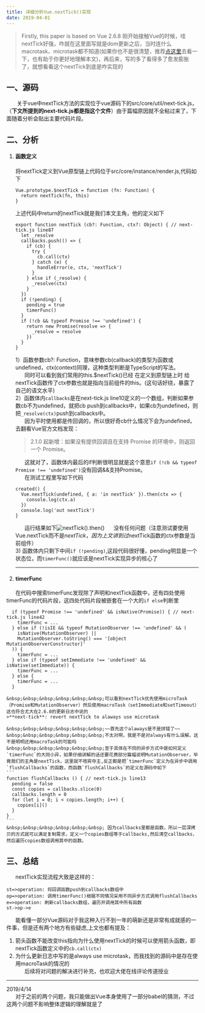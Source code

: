 ```yaml
---
title: 详细分析Vue.nextTick()实现
date: 2019-04-01
---
```

>Firstly, this paper is based on Vue 2.6.8
>刚开始接触Vue的时候，哇nextTick好强，咋就在这里面写就是dom更新之后，当时连什么macrotask、microtask都不知道(如果你也不是很清楚，推荐[点这里][1]去看一下，也有助于你更好地理解本文)，再后来，写的多了看得多了愈发膨胀了，就想看看这个nextTick到底是咋实现的

## 一、源码 ##
&nbsp;&nbsp;&nbsp;&nbsp;&nbsp;&nbsp;&nbsp;关于vue中nextTick方法的实现位于vue源码下的src/core/util/next-tick.js，（**下文所提到的next-tick.js都是指这个文件**）由于篇幅原因就不全粘过来了，下面随着分析会贴出主要代码片段。
## 二、分析 ##

 1. #### 函数定义 ####
    将nextTick定义到Vue原型链上代码位于src/core/instance/render.js,代码如下
    ```
    Vue.prototype.$nextTick = function (fn: Function) {
      return nextTick(fn, this)
    }
    ```
    上述代码中return的nextTick就是我们本文主角，他的定义如下
    ```
    export function nextTick (cb?: Function, ctx?: Object) { // next-tick.js line87
      let _resolve
      callbacks.push(() => {
        if (cb) {
          try {
            cb.call(ctx)
          } catch (e) {
            handleError(e, ctx, 'nextTick')
          }
        } else if (_resolve) {
          _resolve(ctx)
        }
      })
      if (!pending) {
        pending = true
        timerFunc()
      }
      if (!cb && typeof Promise !== 'undefined') {
        return new Promise(resolve => {
          _resolve = resolve
        })
      }
    }
    ```
    1）函数参数cb?: Function，意味参数cb(callback)的类型为函数或undefined，ctx(context)同理，这种类型判断是TypeScript的写法。  
    &nbsp;&nbsp;&nbsp;&nbsp;&nbsp;&nbsp;同时可以看到我们常用的this.$nextTick()已经 在定义到原型链上时 给nextTick函数传了ctx参数也就是指向当前组件的this。(这句话好绕，暴露了自己的语文水平)  
    2）函数体内`callbacks`是在next-tick.js line10定义的一个数组，判断如果参数cb不为undefined，就把cb push到callbacks中，如果cb为undefined，则把`_resolve(ctx)`push到callbacks中。  
    &nbsp;&nbsp;&nbsp;&nbsp;&nbsp;&nbsp;因为平时使用都是传回调的，所以很好奇cb什么情况下会为undefined，去翻看Vue官方文档发现：  
    >2.1.0 起新增：如果没有提供回调且在支持 Promise 的环境中，则返回一个 Promise。  

    &nbsp;&nbsp;&nbsp;&nbsp;&nbsp;&nbsp;这就对了，函数体内最后的if判断很明显就是这个意思`if (!cb && typeof Promise !== 'undefined')`没有回调&&支持Promise。  
    &nbsp;&nbsp;&nbsp;&nbsp;&nbsp;&nbsp;在测试工程里写如下代码  
    ```
    created() {
      Vue.nextTick(undefined, { a: 'in nextTick' }).then(ctx => {
        console.log(ctx.a)
      })
      console.log('out nextTick')
    }
    ```
    &nbsp;&nbsp;&nbsp;&nbsp;&nbsp;&nbsp;运行结果如下![nextTick().then()][2]&nbsp;&nbsp;&nbsp;&nbsp;&nbsp;&nbsp;没有任何问题（注意测试要使用Vue.nextTick而不是$nextTick，因为上文讲到过$nextTick函数的ctx参数是当前组件）  
    3) 函数体内只剩下中间`if (!pending)`,这段代码很好懂，pending明显是一个状态位，而`timerFunc()`就应该是nextTick实现异步的核心了
    <hr>
      
      

 2. #### timerFunc ####
  &nbsp;&nbsp;&nbsp;&nbsp;&nbsp;&nbsp;在代码中搜索timerFunc发现除了声明和nextTick函数中，还有四处使用timerFunc的代码片段，这四处代码片段被嵌套在一个大的`if else`判断里  
  ```
    if (typeof Promise !== 'undefined' && isNative(Promise)) { // next-tick.js line42
      timerFunc = ...
    } else if (!isIE && typeof MutationObserver !== 'undefined' && (
      isNative(MutationObserver) ||
      MutationObserver.toString() === '[object MutationObserverConstructor]'
    )) {
      timerFunc = ...
    } else if (typeof setImmediate !== 'undefined' && isNative(setImmediate)) {
      timerFunc = ...
    } else {
      timerFunc = ...
    }
  ```
    &nbsp;&nbsp;&nbsp;&nbsp;&nbsp;&nbsp;可以看到nextTick优先使用microTask（Promise和MutationObserver）然后使用macroTask（setImmediate和setTimeout）这也符合尤大在2.6.0的更新日志中说的  
    >**next-tick**: revert nextTick to alaways use microtask 
    
    &nbsp;&nbsp;&nbsp;&nbsp;&nbsp;&nbsp;~~首先这个alaways是不是拼错了~~  
    &nbsp;&nbsp;&nbsp;&nbsp;&nbsp;&nbsp;不太对啊，我是不是对always有什么误解，这不是明明还用macroTask的可能吗  
    &nbsp;&nbsp;&nbsp;&nbsp;&nbsp;&nbsp;至于具体在不同的异步方式中是如何定义`timerFunc`的大同小异，如果仔细讲解的话还要花费部分篇幅说明MutationObserver，毕竟我们的主角是nextTick，这里就不喧宾夺主,反正都是把`timerFunc`定义为在异步中调用`flushCallbacks`的函数，而函数`flushCallbacks`的定义在源码中如下  
    ```
    function flushCallbacks () { // next-tick.js line13
      pending = false
      const copies = callbacks.slice(0)
      callbacks.length = 0
      for (let i = 0; i < copies.length; i++) {
        copies[i]()
      }
    }
    ```
    &nbsp;&nbsp;&nbsp;&nbsp;&nbsp;&nbsp; 因为callbacks里都是函数，所以一层深拷贝的方式就可以满足复制需求，定义一个copies数组等于callbacks,然后清空callbacks，然后遍历copies数组调用其中的函数。  
## 三、总结 ##
&nbsp;&nbsp;&nbsp;&nbsp;&nbsp;&nbsp;nextTick实现流程大致是这样的：
```flow
st=>operation: 将回调函数push到callbacks数组中
op=>operation: 调用timerFunc()根据不同情况采用不同异步方式调用flushCallbacks
e=>operation: 刷新callbacks数组，遍历并调用其中所有函数
st->op->e
```

&nbsp;&nbsp;&nbsp;&nbsp;&nbsp;&nbsp;能看懂一部分Vue源码对于我这种入行不到一年的萌新还是非常有成就感的一件事，但是还有两个地方有些疑虑,上文也都有提及：

1) 箭头函数不能改变this指向为什么使用nextTick的时候可以使用箭头函数，即nextTick函数定义中的`cb.call(ctx)`  
2) 为什么更新日志中写的是always use microtask，而我找到的源码中是存在使用macroTask的情况的  
&nbsp;&nbsp;&nbsp;&nbsp;&nbsp;&nbsp;后续将对问题的解决进行补充，也欢迎大佬在线评论传道授业

----
2019/4/14  
&nbsp;&nbsp;&nbsp;&nbsp;&nbsp;&nbsp;对于之前的两个问题，我只能做出Vue本身使用了一部分babel的猜测，不过这两个问题不影响整体逻辑的理解就是了


  [1]: https://www.jianshu.com/p/d3ee32538b53
  [2]: https://segmentfault.com/img/bVbqIzC?w=517&h=79